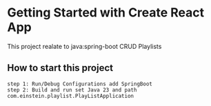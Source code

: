 # Getting Started with Create React App

This project realate to java:spring-boot CRUD Playlists

## How to start this project
 
    step 1: Run/Debug Configurations add SpringBoot
    step 2: Build and run set Java 23 and path com.einstein.playlist.PlayListApplication
